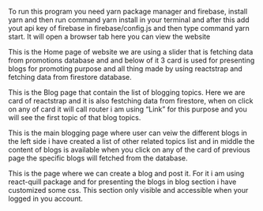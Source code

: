 ﻿To run this program you need yarn package manager and firebase, install yarn and then run command yarn install in your terminal and after this add yout api key of firebase in firebase/config.js and then type command yarn start. It will  open a browser tab here you can view the website







This is the Home page of website we are using a slider that is fetching data from promotions database and and below of it 3 card is used for presenting blogs for promoting purpose and all thing made by using reactstrap and fetching data from firestore database.

This is the Blog page that contain the list of blogging topics. Here we are card of reactstrap and it is also festching data from firestore, when on click on any of card it will call router i am using “Link” for this purpose and you will see the first topic  of that blog topics.




This is the main blogging page where user can veiw the different blogs in the left side i have created a list of other related topics list and in middle the content of blogs is available when you click on any of the card of previous page the specific blogs will fetched from the database.


This is the page where we can create a blog and post it. For it i am using react-quill package and for presenting the blogs in blog section i have customized some css. This section only visible and accessible when your logged in you account.
